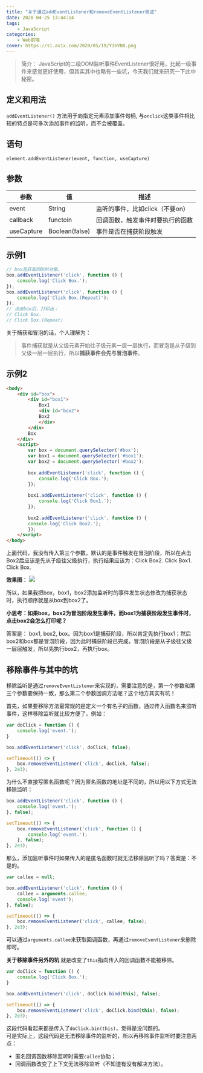 ```yaml
---
title: "关于通过addEventListener和removeEventListener简述"
date: 2020-04-25 13:44:14
tags:
	- JavaScript
categories:
    - Web前端
cover: https://s1.ax1x.com/2020/05/19/YIeVN8.png
---
```


> 简介： JavaScript的二级DOM监听事件EventListener很好用，比起一级事件来感觉更好使用，但其实其中也略有一些坑，今天我们就来研究一下此中秘密。
## 定义和用法
`addEventListener()` 方法用于向指定元素添加事件句柄, 与`onclick`这类事件相比较的特点是可多次添加事件的监听，而不会被覆盖。  

## 语句
`element.addEventListener(event, function, useCapture)`

## 参数
|参数|值|描述|
|---|---|---|
|event|String|监听的事件，比如click（不要on）
|callback|functoin|回调函数，触发事件时要执行的函数
|useCapture|Boolean(false)|事件是否在捕获阶段触发

## 示例1

```js
// box是获取的DOM对象。
box.addEventListener('click', function () {
    console.log('Click Box.');
});
box.addEventListener('click', function () {
    console.log('Click Box.(Repeat)');
});
// 点击box后，打印出：
// Click Box.
// Click Box.(Repeat)
```

关于捕获和冒泡的话，个人理解为：

> 事件捕获就是从父级元素开始往子级元素一层一层执行，而冒泡是从子级到父级一层一层执行，所以**捕获事件会先与冒泡事件**。

## 示例2
```html
<body>
    <div id="box">
        <div id="box1">
    	    Box1
    	    <div id="box2">
    	    Box2
    	    </div>
        </div>
        Box
    </div>
    <script>
        var box = document.querySelector('#box');
        var box1 = document.querySelector('#box1');
        var box2 = document.querySelector('#box2');
        
        box.addEventListener('click', function () {
    	    console.log('Click Box.');
        });
        
        box1.addEventListener('click', function () {
    	    console.log('Click Box1.');
        });
        
        box2.addEventListener('click', function () {
	    console.log('Click Box2.');
        });
    </script>
</body>
```
上面代码，我没有传入第三个参数，默认的是事件触发在冒泡阶段，所以在点击Box2后应该是先从子级往父级执行，执行结果应该为：Click Box2. Click Box1. Click Box.  

**效果图**：
![](https://user-gold-cdn.xitu.io/2020/3/21/170fbac282cb0a0a?w=851&h=646&f=png&s=29820)

所以，如果我把box，box1，box2添加监听时的事件发生状态修改为捕获状态时，执行顺序就是从box到box2了。  

**小思考：如果box，box2为冒泡阶段发生事件，而box1为捕获阶段发生事件时，点击box2会怎么打印呢？**

答案是： box1, box2, box。因为box1是捕获阶段，所以肯定先执行box1；然后box2和box都是冒泡阶段，因为此时捕获阶段已完成，冒泡阶段是从子级往父级一层层触发，所以先执行box2，再执行box。

## 移除事件与其中的坑
移除监听是通过`removeEventListener`来实现的，需要注意的是，第一个参数和第三个参数要保持一致，那么第二个参数回调方法呢？这个地方其实有坑！  

首先，如果要移除方法最常规的是定义一个有名子的函数，通过传入函数名来监听事件，这样移除监听就比较方便了，例如：
```js
var doClick = function () {
    console.log('event.');
}

box.addEventListener('click', doClick, false);

setTimeout(() => {
    box.removeEventListener('click', doClick, false);
}, 2e3);
```
为什么不直接写匿名函数呢？因为匿名函数的地址是不同的，所以用以下方式无法移除监听：
```js
box.addEventListener('click', function () {
    console.log('event.');
}, false);

setTimeout(() => {
    box.removeEventListener('click', function () {
        console.log('event.');
    }, false);
}, 2e3);
```
那么，添加监听事件时如果传入的是匿名函数时就无法移除监听了吗？答案是：不是的。
```js
var callee = null;

box.addEventListener('click', function () {
    callee = arguments.callee;
    console.log('event');
}, false);

setTimeout(() => {
    box.removeEventListener('click', callee, false);
}, 2e3);
```
可以通过`arguments.callee`来获取回调函数，再通过`removeEventListener`来删除即可。

**关于移除事件另外的坑**
就是改变了`this`指向传入的回调函数不能被移除。
```js
var doClick = function () {
    console.log('Click Box.');
}

box.addEventListener('click', doClick.bind(this), false);

setTimeout(() => {
    box.removeEventListener('click', doClick.bind(this), false);
}, 2e3);
```
这段代码看起来都是传入了`doClick.bin(this)`，觉得是没问题的。  
可是实际上，这段代码是无法移除事件的监听的，所以再移除事件监听时要注意两点：  

- 匿名回调函数移除监听时需要`callee`协助；
- 回调函数改变了上下文无法移除监听（不知道有没有解决方法）。
